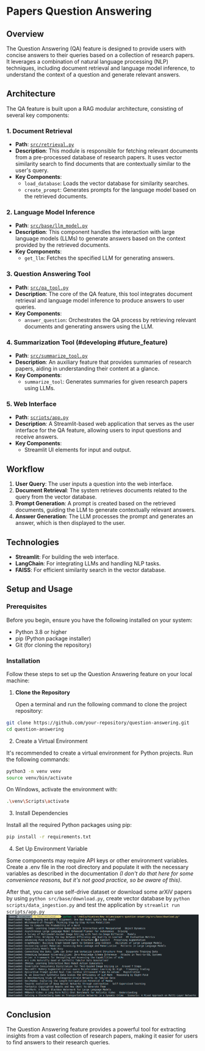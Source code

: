 # Papers Question Answering

## Overview

The Question Answering (QA) feature is designed to provide users with concise answers to their queries based on a collection of research papers. It leverages a combination of natural language processing (NLP) techniques, including document retrieval and language model inference, to understand the context of a question and generate relevant answers.

## Architecture

The QA feature is built upon a RAG modular architecture, consisting of several key components:


### 1. Document Retrieval

- **Path**: [`src/retrieval.py`](src/retrieval.py)
- **Description**: This module is responsible for fetching relevant documents from a pre-processed database of research papers. It uses vector similarity search to find documents that are contextually similar to the user's query.
- **Key Components**:
  - `load_database`: Loads the vector database for similarity searches.
  - `create_prompt`: Generates prompts for the language model based on the retrieved documents.

### 2. Language Model Inference

- **Path**: [`src/base/llm_model.py`](src/base/llm_model.py)
- **Description**: This component handles the interaction with large language models (LLMs) to generate answers based on the context provided by the retrieved documents.
- **Key Components**:
  - `get_llm`: Fetches the specified LLM for generating answers.

### 3. Question Answering Tool

- **Path**: [`src/qa_tool.py`](src/qa_tool.py)
- **Description**: The core of the QA feature, this tool integrates document retrieval and language model inference to produce answers to user queries.
- **Key Components**:
  - `answer_question`: Orchestrates the QA process by retrieving relevant documents and generating answers using the LLM.

### 4. Summarization Tool (#developing #future_feature)

- **Path**: [`src/summarize_tool.py`](src/summarize_tool.py)
- **Description**: An auxiliary feature that provides summaries of research papers, aiding in understanding their content at a glance.
- **Key Components**:
  - `summarize_tool`: Generates summaries for given research papers using LLMs.

### 5. Web Interface

- **Path**: [`scripts/app.py`](scripts/app.py)
- **Description**: A Streamlit-based web application that serves as the user interface for the QA feature, allowing users to input questions and receive answers.
- **Key Components**:
  - Streamlit UI elements for input and output.

## Workflow

1. **User Query**: The user inputs a question into the web interface.
2. **Document Retrieval**: The system retrieves documents related to the query from the vector database.
3. **Prompt Generation**: A prompt is created based on the retrieved documents, guiding the LLM to generate contextually relevant answers.
4. **Answer Generation**: The LLM processes the prompt and generates an answer, which is then displayed to the user.

## Technologies

- **Streamlit**: For building the web interface.
- **LangChain**: For integrating LLMs and handling NLP tasks.
- **FAISS**: For efficient similarity search in the vector database.

## Setup and Usage

### Prerequisites

Before you begin, ensure you have the following installed on your system:

- Python 3.8 or higher
- pip (Python package installer)
- Git (for cloning the repository)

### Installation

Follow these steps to set up the Question Answering feature on your local machine:

1. **Clone the Repository**

   Open a terminal and run the following command to clone the project repository:

```bash
git clone https://github.com/your-repository/question-answering.git
cd question-answering
```

2. Create a Virtual Environment

It's recommended to create a virtual environment for Python projects. Run the following commands:

```bash
python3 -m venv venv
source venv/bin/activate
```

On Windows, activate the environment with:

```bash
.\venv\Scripts\activate
```

3. Install Dependencies

Install all the required Python packages using pip:

```bash
pip install -r requirements.txt
```

4. Set Up Environment Variable

Some components may require API keys or other environment variables. Create a .env file in the root directory and populate it with the necessary variables as described in the documentation _(I don't do that here for some convenience reasons, but it's not good practice, so be aware of this)_.

After that, you can use self-drive dataset or download some arXiV papers by using `python src/base/download.py`, create vector database by `python scripts/data_ingestion.py` and test the application by `streamlit run scripts/app.py`
![Download papers](_assets/images/download_process.png "Download papers")

## Conclusion

The Question Answering feature provides a powerful tool for extracting insights from a vast collection of research papers, making it easier for users to find answers to their research queries.
